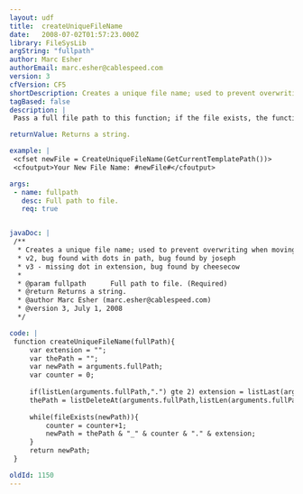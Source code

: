 ```yaml
---
layout: udf
title:  createUniqueFileName
date:   2008-07-02T01:57:23.000Z
library: FileSysLib
argString: "fullpath"
author: Marc Esher
authorEmail: marc.esher@cablespeed.com
version: 3
cfVersion: CF5
shortDescription: Creates a unique file name; used to prevent overwriting when moving or copying files from one location to another.
tagBased: false
description: |
 Pass a full file path to this function; if the file exists, the function will return a new, unique file name.

returnValue: Returns a string.

example: |
 <cfset newFile = CreateUniqueFileName(GetCurrentTemplatePath())>
 <cfoutput>Your New File Name: #newFile#</cfoutput>

args:
 - name: fullpath
   desc: Full path to file.
   req: true


javaDoc: |
 /**
  * Creates a unique file name; used to prevent overwriting when moving or copying files from one location to another.
  * v2, bug found with dots in path, bug found by joseph
  * v3 - missing dot in extension, bug found by cheesecow
  * 
  * @param fullpath      Full path to file. (Required)
  * @return Returns a string. 
  * @author Marc Esher (marc.esher@cablespeed.com) 
  * @version 3, July 1, 2008 
  */

code: |
 function createUniqueFileName(fullPath){
     var extension = "";
     var thePath = "";
     var newPath = arguments.fullPath;
     var counter = 0;
     
     if(listLen(arguments.fullPath,".") gte 2) extension = listLast(arguments.fullPath,".");
     thePath = listDeleteAt(arguments.fullPath,listLen(arguments.fullPath,"."),".");
 
     while(fileExists(newPath)){
         counter = counter+1;        
         newPath = thePath & "_" & counter & "." & extension;            
     }
     return newPath;    
 }

oldId: 1150
---
```


